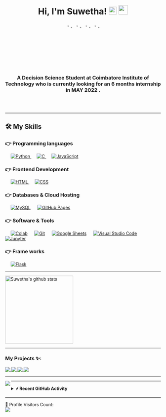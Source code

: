 <h1 align="center">Hi, I'm Suwetha! <img src="https://media.giphy.com/media/hvRJCLFzcasrR4ia7z/giphy.gif" width="25px">  <img src= "https://media.tenor.com/images/2adfe94e69139f3e22623b61d375a7a7/tenor.gif" width= "30" height= "30"></h1>

<p align="center">
  <a href="https://www.linkedin.com/in/suwetha/">
   <img src="https://img.icons8.com/color/48/000000/linkedin.png" width="3.5%"/>
    </a><span>&nbsp;</span>
  <a href="mailto:gksuwetha@gmail.com">
    <img src="https://img.icons8.com/fluent/48/000000/gmail.png" width="3.5%"/>
  </a><span>&nbsp;</span>
  <a href="https://github.com/SuwethaGovindaraj">
    <img src="https://img.icons8.com/fluent/48/000000/github.png" width="3.5%"/>
  </a><span>&nbsp;</span>
  <a href="https://wa.me/9894087889">
    <img src="https://img.icons8.com/fluent/48/000000/whatsapp.png" width="3.5%"/>
  </a><span>&nbsp;</span>
</p>
<h3 align="center">A Decision Science Student at Coimbatore Institute of Technology who is currently looking for an   
  6 months internship in MAY 2022 . </h3>
<br>
<br>


-------

## 🛠️ My Skills
### 👉 Programming languages

<p align="left"> 
  &emsp;
   <a href="https://www.python.org" target="_blank">
    <img alt="Python" src="https://img.shields.io/badge/Python%20-%2314354C.svg?logo=python&logoColor=white">
  </a>
  &emsp; 
  <a href="https://www.cprogramming.com/" target="_blank"> 
    <img alt="C" src="https://img.shields.io/badge/C%20-%232370ED.svg?logo=c&logoColor=white">
  </a> 
  &emsp;
  <a href="https://developer.mozilla.org/en-US/docs/Web/JavaScript" target="_blank"> 
     <img alt="JavaScript" src="https://img.shields.io/badge/JavaScript%20-%23F7DF1E.svg?logo=javascript&logoColor=black">
   </a>
  
  
</p>

### 👉 Frontend Development
<p align="left"> 
  &emsp; 
  <a href="https://www.w3.org/html/" target="_blank"> 
   <img alt="HTML" src="https://img.shields.io/badge/HTML5%20-%23E34F26.svg?logo=html5&logoColor=white">
  </a>   
  &emsp;
  <a href="https://www.w3schools.com/css/" target="_blank">
    <img alt="CSS" src="https://img.shields.io/badge/CSS%20-%231572B6.svg?logo=css3&logoColor=white">
  </a> 
   
</p>

### 👉 Databases & Cloud Hosting
<p align="left">
  &emsp;
    <a href="https://www.mysql.com/"><img alt="MySQL" src="https://img.shields.io/badge/MySQL-%2300f.svg?style=flat&llogo=mysql&logoColor=white"></a>
  &emsp;
    <a href="https://www.github.com"><img alt="GitHub Pages" src="https://img.shields.io/badge/GitHub%20Pages-%23327FC7.svg?style=flat&llogo=github&logoColor=white"></a>

 </p>
  
 ### 👉 Software & Tools
 
<p>
  &emsp;
    <a href="#"><img alt="Colab" src="https://img.shields.io/badge/Colab-00b56a.svg?logo=google-colab&logoColor=white"></a>
  &emsp;
    <a href="#"><img alt="Git" src="https://img.shields.io/badge/Git%20-%23F05033.svg?logo=git&logoColor=white"></a>
  &emsp;
    <a href="#"><img alt="Google Sheets" src="https://img.shields.io/badge/Google%20Sheets%20-%2334A853.svg?logo=google%20sheets&logoColor=white"></a>
  &emsp;
    <a href="#"><img alt="Visual Studio Code" src="https://img.shields.io/badge/Visual%20Studio%20Code-0078d7.svg?logo=visual-studio-code&logoColor=white"></a>
  &emsp;
    <a href="#"><img alt="Jupyter" src="https://img.shields.io/badge/Jupyter%20-%23F37626.svg?logo=Jupyter&logoColor=white"></a>

</p>

 ### 👉 Frame works
 
<p>
  &emsp;
    <a href="#"><img alt="Flask" src="https://img.shields.io/badge/flask-00b56a.svg?logo=flask&logoColor=white"></a>
 

<br/>
  
  
-------


 
  <a href="https://github.com/SuwethaGovindaraj">
   <img align="center" src="https://github-readme-stats.vercel.app/api?username=SuwethaGovindaraj&count_private=true&hide=stars&show_icons=true&theme=dark&line_height=27" alt="Suwetha's github stats" height="220px" />
  </a>
  
-------

### My Projects ✨:
  
<a href="https://github.com/SuwethaGovindaraj/Loan_Approval_System">
  <img align="center" src="https://github-readme-stats.vercel.app/api/pin/?username=SuwethaGovindaraj&repo=Loan_Approval_System&theme=tokyonight" />
</a>

<a href="https://github.com/SuwethaGovindaraj/Flight-Fare-Prediction">
 <img align="center" src="https://github-readme-stats.vercel.app/api/pin/?username=SuwethaGovindaraj&repo=Flight-Fare-Prediction&theme=tokyonight" />
</a>

<a href="https://github.com/SuwethaGovindaraj/Resume_Screening_model">
  <img align="center" src="https://github-readme-stats.vercel.app/api/pin/?username=SuwethaGovindaraj&repo=Resume_Screening_model&theme=tokyonight" />
</a>

<a href="https://github.com/SuwethaGovindaraj/Employee_Retention">
 <img align="center" src="https://github-readme-stats.vercel.app/api/pin/?username=SuwethaGovindaraj&repo=Employee_Retention&theme=tokyonight" />
</a>

 
 ------
  
 <a href="https://github.com/SuwethaGovindaraj">
  <img align="left" src="https://github-readme-stats.vercel.app/api/top-langs/?username=SuwethaGovindaraj&theme=tokyonight" />
  </a>
  
 ------
  <details>
  <summary><b>⚡ Recent GitHub Activity</b></summary>
  <br/>
   <a href="https://github.com/SuwethaGovindaraj"><img alt=" SuwethaGovindaraj's Activity Graph" src="https://activity-graph.herokuapp.com/graph?username=SuwethaGovindaraj&custom_title=Suwetha%20's%20Contribution%20Graph&theme=react-dark" /></a>
  <br/>

</details>
  
 ------
 🎢 Profile Visitors Count:  
![](https://visitor-badge.glitch.me/badge?page_id=SuwethaGovindaraj)



<!--
**SuwethaGovindaraj/SuwethaGovindaraj** is a ✨ _special_ ✨ repository because its `README.md` (this file) appears on your GitHub profile.

Here are some ideas to get you started:

- 🔭 I’m currently working on ...
- 🌱 I’m currently learning ...
- 👯 I’m looking to collaborate on ...
- 🤔 I’m looking for help with ...
- 💬 Ask me about ...
- 📫 How to reach me: ...
- 😄 Pronouns: ...
- ⚡ Fun fact: ...
-->
